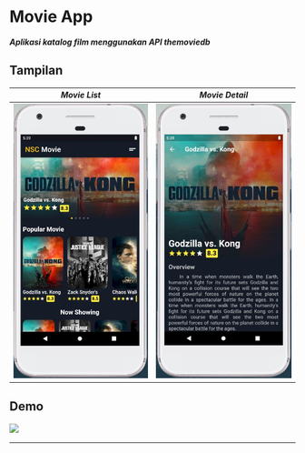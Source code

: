 # Movie App

___Aplikasi katalog film menggunakan API themoviedb___

## Tampilan

___Movie List___  | ___Movie Detail___
------------- | -------------
<img src = "https://github.com/elrahmaan/flutter-moviedb-api/blob/master/result/1%20-%20list%20movie%20(home).JPG" width="248">  | <img src = "https://github.com/elrahmaan/flutter-moviedb-api/blob/master/result/2%20-%20detail%20movie.JPG" width="250">


## Demo
<img src = "https://github.com/elrahmaan/flutter-moviedb-api/blob/master/result/demo.gif" width="250">

- - - -
